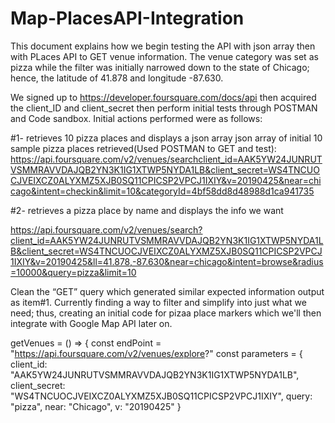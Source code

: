 # Map-PlacesAPI-Integration

This document explains how we begin testing the API with json array then with PLaces API to GET venue information. The venue category was set as pizza while the filter was initially narrowed down to the state of Chicago; hence, the latitude of 41.878 and longitude -87.630.

We signed up to https://developer.foursquare.com/docs/api then acquired the client_ID and client_secret then perform initial tests through POSTMAN and Code sandbox. Initial actions performed were as follows:

#1- retrieves 10 pizza places and displays a json array
json array of initial 10 sample pizza places retrieved(Used POSTMAN to GET and test):           https://api.foursquare.com/v2/venues/searchclient_id=AAK5YW24JUNRUTVSMMRAVVDAJQB2YN3K1IG1XTWP5NYDA1LB&client_secret=WS4TNCUOCJVEIXCZ0ALYXMZ5XJB0SQ11CPICSP2VPCJ1IXIY&v=20190425&near=chicago&intent=checkin&limit=10&categoryId=4bf58dd8d48988d1ca941735 


#2- retrieves a pizza place by name and displays the info we want

https://api.foursquare.com/v2/venues/search?client_id=AAK5YW24JUNRUTVSMMRAVVDAJQB2YN3K1IG1XTWP5NYDA1LB&client_secret=WS4TNCUOCJVEIXCZ0ALYXMZ5XJB0SQ11CPICSP2VPCJ1IXIY&v=20190425&ll=41.878,-87.630&near=chicago&intent=browse&radius=10000&query=pizza&limit=10

Clean the “GET” query which generated similar expected information output as item#1. Currently finding a way to filter and simplify into just what we need; thus, creating an initial code for pizaa place markers which we'll then integrate with Google Map API later on.

getVenues = () => {
    const endPoint = "https://api.foursquare.com/v2/venues/explore?"
    const parameters = {
      client_id: "AAK5YW24JUNRUTVSMMRAVVDAJQB2YN3K1IG1XTWP5NYDA1LB",
      client_secret: "WS4TNCUOCJVEIXCZ0ALYXMZ5XJB0SQ11CPICSP2VPCJ1IXIY",
      query: "pizza",
      near: "Chicago",
      v: "20190425"
    }


